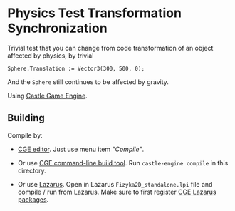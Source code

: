 # Physics Test Transformation Synchronization

Trivial test that you can change from code transformation of an object affected by physics, by trivial

```
Sphere.Translation := Vector3(300, 500, 0);
```

And the `Sphere` still continues to be affected by gravity.

Using [Castle Game Engine](https://castle-engine.io/).

## Building

Compile by:

- [CGE editor](https://castle-engine.io/manual_editor.php). Just use menu item _"Compile"_.

- Or use [CGE command-line build tool](https://castle-engine.io/build_tool). Run `castle-engine compile` in this directory.

- Or use [Lazarus](https://www.lazarus-ide.org/). Open in Lazarus `Fizyka2D_standalone.lpi` file and compile / run from Lazarus. Make sure to first register [CGE Lazarus packages](https://castle-engine.io/lazarus).
